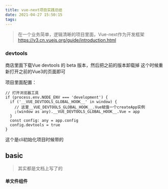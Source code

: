 ```yaml
---
title: vue-next项目实践总结
date: 2021-04-27 15:50:15
tags:
---
```

> 在一个业务简单，逻辑清晰的项目里面，Vue-next作为开发框架
https://v3.cn.vuejs.org/guide/introduction.html

### devtools
商店里面下载Vue devtools 的 beta 版本，然后把之前的版本卸载掉
这个时候重新打开之前的Vue3的页面即可

项目里面配置：
```
// 打开浏览器工具
if (process.env.NODE_ENV === 'development') {
  if ('__VUE_DEVTOOLS_GLOBAL_HOOK__' in window) {
    // 这里__VUE_DEVTOOLS_GLOBAL_HOOK__.Vue赋值一个createApp实例
    ;(window as any).__VUE_DEVTOOLS_GLOBAL_HOOK__.Vue = app
  }
  const config: any = app.config
  config.devtools = true
}
```
这个是cli初始化项目时候带的

## basic
> 其实都是文档上写了的
#### 单文件组件<script setup>
- 普通的 <script> 只在组件被首次引入的时候执行一次
- <script setup> 中的代码会在每次组件实例被创建的时候执行
- 顶层的绑定会被暴露给模版